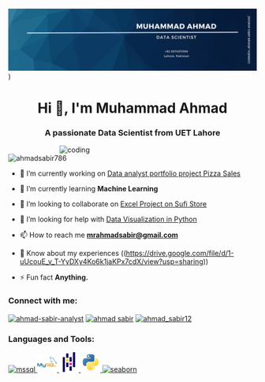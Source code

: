 ![logo](https://github.com/ahmadsabir786/ahmadsabir786/blob/main/Professional%20LinkedIn%20Banner.png))
<h1 align="center">Hi 👋, I'm Muhammad Ahmad</h1>
<h3 align="center">A passionate Data Scientist from UET Lahore</h3>
<img align="right" alt="coding" width="400" src="https://i.pinimg.com/originals/fc/71/63/fc71635c7f1b09ed30413f59bb749582.gif">
<p align="left"> <img src="https://komarev.com/ghpvc/?username=ahmadsabir786&label=Profile%20views&color=0e75b6&style=flat" alt="ahmadsabir786" /> </p>

- 🔭 I’m currently working on [Data analyst portfolio project Pizza Sales](https://www.linkedin.com/posts/ahmad-sabir-analyst_dataanalysis-dataanalyst-project-activity-7205549310782922752-PBg5?utm_source=share&utm_medium=member_desktop)

- 🌱 I’m currently learning **Machine Learning**

- 👯 I’m looking to collaborate on [Excel Project on Sufi Store](https://www.linkedin.com/posts/ahmad-sabir-analyst_dataanalytics-python-dataanalyst-activity-7168592067064020992-mQo1?utm_source=share&utm_medium=member_desktop)

- 🤝 I’m looking for help with [Data Visualization in Python](https://www.linkedin.com/posts/ahmad-sabir-analyst_dataanalytics-python-dataanalyst-activity-7168196741060542465-X4q1?utm_source=share&utm_medium=member_desktop)

- 📫 How to reach me **mrahmadsabir@gmail.com**

- 📄 Know about my experiences ((https://drive.google.com/file/d/1-uUcouE_v_T-YyDXy4Ko6k1jaKPx7cdX/view?usp=sharing))

- ⚡ Fun fact **Anything.**

<h3 align="left">Connect with me:</h3>
<p align="left">
<a href="https://linkedin.com/in/ahmad-sabir-analyst" target="blank"><img align="center" src="https://raw.githubusercontent.com/rahuldkjain/github-profile-readme-generator/master/src/images/icons/Social/linked-in-alt.svg" alt="ahmad-sabir-analyst" height="30" width="40" /></a>
<a href="https://fb.com/ahmad sabir" target="blank"><img align="center" src="https://raw.githubusercontent.com/rahuldkjain/github-profile-readme-generator/master/src/images/icons/Social/facebook.svg" alt="ahmad sabir" height="30" width="40" /></a>
<a href="https://instagram.com/ahmad_sabir12" target="blank"><img align="center" src="https://raw.githubusercontent.com/rahuldkjain/github-profile-readme-generator/master/src/images/icons/Social/instagram.svg" alt="ahmad_sabir12" height="30" width="40" /></a>
</p>

<h3 align="left">Languages and Tools:</h3>
<p align="left"> <a href="https://www.microsoft.com/en-us/sql-server" target="_blank" rel="noreferrer"> <img src="https://www.svgrepo.com/show/303229/microsoft-sql-server-logo.svg" alt="mssql" width="40" height="40"/> </a> <a href="https://www.mysql.com/" target="_blank" rel="noreferrer"> <img src="https://raw.githubusercontent.com/devicons/devicon/master/icons/mysql/mysql-original-wordmark.svg" alt="mysql" width="40" height="40"/> </a> <a href="https://pandas.pydata.org/" target="_blank" rel="noreferrer"> <img src="https://raw.githubusercontent.com/devicons/devicon/2ae2a900d2f041da66e950e4d48052658d850630/icons/pandas/pandas-original.svg" alt="pandas" width="40" height="40"/> </a> <a href="https://www.python.org" target="_blank" rel="noreferrer"> <img src="https://raw.githubusercontent.com/devicons/devicon/master/icons/python/python-original.svg" alt="python" width="40" height="40"/> </a> <a href="https://seaborn.pydata.org/" target="_blank" rel="noreferrer"> <img src="https://seaborn.pydata.org/_images/logo-mark-lightbg.svg" alt="seaborn" width="40" height="40"/> </a> </p>
